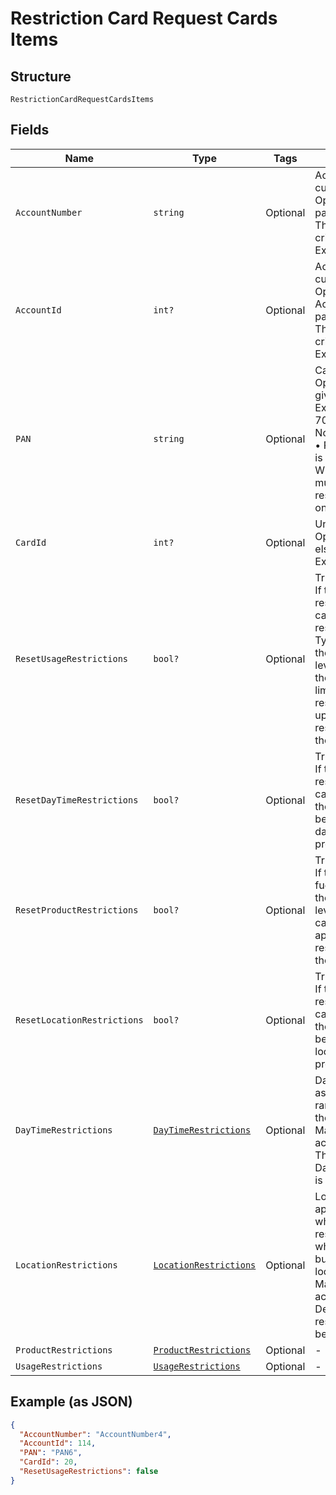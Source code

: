 
# Restriction Card Request Cards Items

## Structure

`RestrictionCardRequestCardsItems`

## Fields

| Name | Type | Tags | Description |
|  --- | --- | --- | --- |
| `AccountNumber` | `string` | Optional | Account Number of the customer.<br>Optional if AccountId is passed, else Mandatory.<br>This input is a search criterion, if given.<br>Example: GB000000123 |
| `AccountId` | `int?` | Optional | Account ID of the customer.<br>Optional if AccountNumber is passed, else Mandatory.<br>This input is a search criterion, if given.<br>Example: 123456 |
| `PAN` | `string` | Optional | Card PAN.<br>Optional if CardId is given, else mandatory.<br>Example: 7002051006629890645<br>Note:<br>•	PAN is ignored if CardId is given.<br>When PAN matches with multiple cards, the restriction will be applied on the latest issued card. |
| `CardId` | `int?` | Optional | Unique Card Id<br>Optional if PAN is given, else mandatory.<br>Example: 275549 |
| `ResetUsageRestrictions` | `bool?` | Optional | True/False.<br>If true, the usage restrictions applied on the card in Gateway will be reset to Customer Card Type level max limits, if there are no customer level overrides available then OU card type max limits. Else, the card restrictions will be updated with the usage restrictions provided in the API. |
| `ResetDayTimeRestrictions` | `bool?` | Optional | True/False.<br>If true, the Day/Time restrictions applied on the card will be deleted. Else, the card restrictions will be updated with the day/time restrictions provided in the API. |
| `ResetProductRestrictions` | `bool?` | Optional | True/False.<br>If true, Default fuel/non-fuel sets configured at the purchase category level will be applied to the card. Else, the card will be applied with product restrictions provided in the API. |
| `ResetLocationRestrictions` | `bool?` | Optional | True/False.<br>If true, the location restrictions applied on the card will be deleted. Else, the card restrictions will be updated with the location restrictions provided in the API. |
| `DayTimeRestrictions` | [`DayTimeRestrictions`](../../doc/models/day-time-restrictions.md) | Optional | Day/time restrictions such as weekdays and time range to be applied on the bundle.<br>Mandatory if respective action is set as “Add”.<br>The details of DayTimeRestriction entity is given below. |
| `LocationRestrictions` | [`LocationRestrictions`](../../doc/models/location-restrictions.md) | Optional | Location restrictions to be applied on the bundle which either allows or restricts using the cards, which are under the bundle, in the specified locations.<br>Mandatory if respective action is set as “Add”.<br>Details of location restrictions are given below. |
| `ProductRestrictions` | [`ProductRestrictions`](../../doc/models/product-restrictions.md) | Optional | - |
| `UsageRestrictions` | [`UsageRestrictions`](../../doc/models/usage-restrictions.md) | Optional | - |

## Example (as JSON)

```json
{
  "AccountNumber": "AccountNumber4",
  "AccountId": 114,
  "PAN": "PAN6",
  "CardId": 20,
  "ResetUsageRestrictions": false
}
```

